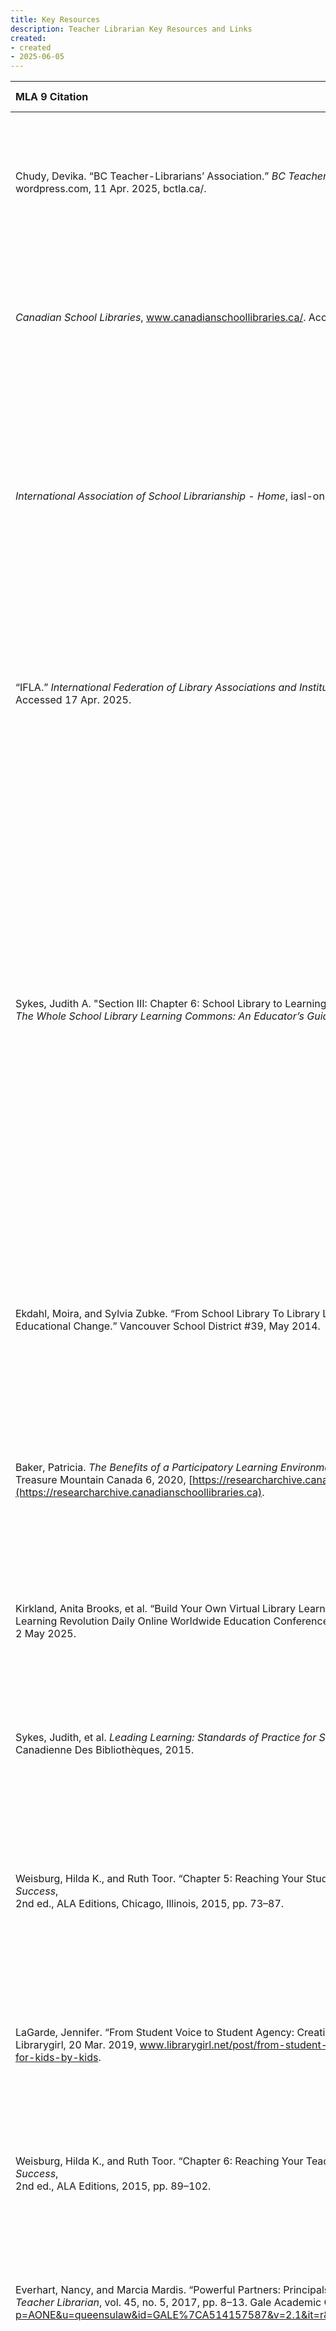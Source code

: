```yaml
---
title: Key Resources
description: Teacher Librarian Key Resources and Links
created: 
- created
- 2025-06-05
---
```



| MLA 9 Citation                                                                                                                                                                                                                                                                                                                                                     |                                                                                                            Link                                                                                                            | Brief Description                                                                                                                                                                                                                                                            | Goal/Mission/Value of resource/Association/Author                                                                                                                                                                                                                                                                                                                                                                                                                                                   | Pertinent Information                                                                                                                                                                                                                                                                                                                                             | Other resources                                                                                                                                                                                        |
|:------------------------------------------------------------------------------------------------------------------------------------------------------------------------------------------------------------------------------------------------------------------------------------------------------------------------------------------------------------------ |:--------------------------------------------------------------------------------------------------------------------------------------------------------------------------------------------------------------------------:|:---------------------------------------------------------------------------------------------------------------------------------------------------------------------------------------------------------------------------------------------------------------------------- |:--------------------------------------------------------------------------------------------------------------------------------------------------------------------------------------------------------------------------------------------------------------------------------------------------------------------------------------------------------------------------------------------------------------------------------------------------------------------------------------------------- |:----------------------------------------------------------------------------------------------------------------------------------------------------------------------------------------------------------------------------------------------------------------------------------------------------------------------------------------------------------------- |:------------------------------------------------------------------------------------------------------------------------------------------------------------------------------------------------------ |
| Chudy, Devika. “BC Teacher-Librarians’ Association.” _BC Teacher-Librarians’ Association_, <br> wordpress.com, 11 Apr. 2025, bctla.ca/.                                                                                                                                                                                                                            |                                                                                                 [Link](https://bctla.ca/)                                                                                                  | BC teacher librarian association website. It has description of services provided and conference/prod opportunities as well as a list of <br> publications.                                                                                                                  | The BCTLA provides support and advocacy for TLs in the province.                                                                                                                                                                                                                                                                                                                                                                                                                                    | Includes the Points of Inquiry framework, advocacy tools, and TL role clarity documents for BC.                                                                                                                                                                                                                                                                   | Points of Inquiry, TL Advocacy Toolkit                                                                                                                                                                 |
| _Canadian School Libraries_, www.canadianschoollibraries.ca/. Accessed 17 Apr. 2025.                                                                                                                                                                                                                                                                               |                                                                                      [Link](https://www.canadianschoollibraries.ca/)                                                                                       | Canadian School Libraries website. Charitable org for professional research and resources for Canadian teacher librarians                                                                                                                                                    | schoolwide improvement through: diversity in commons, inclusive practice, collaboration. Promote national standards and innovative practices in Canadian school libraries.                                                                                                                                                                                                                                                                                                                          | Hosts the Leading Learning framework and other national-level research on LLCs in Canada.                                                                                                                                                                                                                                                                         | Leading Learning Framework, CSL Journal                                                                                                                                                                |
| _International Association of School Librarianship - Home_, iasl-online.org/. Accessed 17 Apr. 2025.                                                                                                                                                                                                                                                               |                                                                                              [Link](https://iasl-online.org/)                                                                                              | An international network and resource hub for school librarians. Offers publications, research, and professional development opportunities.                                                                                                                                  | Foster international collaboration and research in school librarianship.  <br>"The mission of the Association is to provide an international forum for people interested in promoting effective school library programs as viable instruments in the educational process. IASL also provides guidance and advice for the development of school library programs and the school library profession. IASL works in cooperation with other professional associations and agencies."                    | Connects TLs globally with a focus on school libraries as transformative learning environments.                                                                                                                                                                                                                                                                   | IASL publications and research archive                                                                                                                                                                 |
| “IFLA.” _International Federation of Library Associations and Institutions_, www.ifla.org/. <br> Accessed 17 Apr. 2025.                                                                                                                                                                                                                                            |                                                                                               [Link](https://www.ifla.org/)                                                                                                | International standards for school libraries focusing on equitable access, professional staffing, and integration of information literacy into curriculum.                                                                                                                   | Provide global guidelines for equitable and effective school library programs.  <br>"Our work is designed to lead to a situation where libraries, their workforce and their associations globally have the capability, contacts, confidence and resilience to realise their potential to drive inclusive, rights-based sustainable development in a fast-evolving world." ]                                                                                                                         | Provides international school library standards and supports information literacy globally.                                                                                                                                                                                                                                                                       | IFLA School Library Guidelines                                                                                                                                                                         |
| Sykes, Judith A. "Section III: Chapter 6: School Library to Learning Commons Literature and Research." <br> _The Whole School Library Learning Commons: An Educator’s Guide_. Libraries Unlimited, 2016.                                                                                                                                                           |                                                     [[Resources/The_Whole_School_Library_Learning_Commons_An_Educa..._----_(Chapter_6_School_Library_to_Learning_Co.pdf|Link]]                                                      | This is a book of which we read chapter 6 in section III regarding a comparison between the traditional library model to te library learning commons model                                                                                                                   | Mentoring for implementation and sustainability  <br>-- Selected mentoring resources with strategies  <br>-- Mentoring case studies  <br>-- Authentic accountability, standards and policies  <br>-- Selected accountability resources with strategies  <br>-- School library to learning commons literature and research  <br>-- Selected learning commons literature and research with strategies  <br>-- Engaging community  <br>-- Selected resources with strategies for community engagement. | Provides a comprehensive literature review and synthesis of research supporting the shift from traditional school libraries to the Learning Commons model. Highlights best practices, case studies, and educational theory driving this transformation.                                                                                                           | Research summaries, theoretical foundations of the LLC, evidence-based strategies for implementation                                                                                                   |
| Ekdahl, Moira, and Sylvia Zubke. “From School Library To Library Learning Commons: A Pro-Active Model For <br> Educational Change.” Vancouver School District #39, May 2014.                                                                                                                                                                                       |                                                                              [[3 from-school-library-to-library-learning-commons.pdf\|Link]]                                                                               | Pamphlet that outlines how some BC school libraries (SD39) have transitioned into LLCs, connecting local practices with broader educational shifts.                                                                                                                          | Encourage school libraries to evolve into LLCs that support modern pedagogy. To show the reader that it can be done, what to concentrate on to make the transition and some examples                                                                                                                                                                                                                                                                                                                | Discusses the transformation from traditional school libraries to Library Learning Commons in BC.                                                                                                                                                                                                                                                                 | BC curriculum alignment, inquiry-based learning                                                                                                                                                        |
| Baker, Patricia. _The Benefits of a Participatory Learning Environment in the School Learning Commons_. <br> Treasure Mountain Canada 6, 2020, [https://researcharchive.canadianschoollibraries.ca](https://researcharchive.canadianschoollibraries.ca).                                                                                                           |                                                                                              [[3 TMC6_2020_Baker.pdf\|Link]]                                                                                               | A presentation from Treasure Mountain Canada that showcases real-world examples of participatory learning in LLCs, emphasizing student ownership and collaboration.                                                                                                          | Promote participatory learning and student engagement in Canadian libraries.  <br>Argument for the creation of LLC with collaboration, critical thinking, flexibility, expectations, skills and implementations examples as headers.                                                                                                                                                                                                                                                                | Outlines the benefits of participatory learning environments in school libraries, emphasizing student agency.                                                                                                                                                                                                                                                     | Treasure Mountain Canada research                                                                                                                                                                      |
| Kirkland, Anita Brooks, et al. “Build Your Own Virtual Library Learning Commons.” _By the Brooks Anita Brooks Kirkland_, <br> Learning Revolution Daily Online Worldwide Education Conference, www.bythebrooks.ca/build-your-own-vllc/. Accessed 2 May 2025.                                                                                                       |                                                                                  [Link](https://www.bythebrooks.ca/build-your-own-vllc/)                                                                                   | Webinar about building VLLC. Includes  templates, slide decks, and digital strategies for building a Virtual Learning Commons.                                                                                                                                               | Designed to help guide TLs to designing VLLC                                                                                                                                                                                                                                                                                                                                                                                                                                                        | Provides templates and exemplars for building Virtual Learning Commons using digital tools.                                                                                                                                                                                                                                                                       | Canva, Google Sites, Bitmoji LLCs                                                                                                                                                                      |
| Sykes, Judith, et al. _Leading Learning: Standards of Practice for School Library Learning Commons in Canada_. Association Canadienne Des Bibliothèques, 2015.                                                                                                                                                                                                     |                                                                        [Link](https://llsop.canadianschoollibraries.ca/leading-learning-framework/)                                                                        | A journal article summarizing research supporting the transition to LLCs, providing evidence and models for program development.                                                                                                                                             | Provides standards, themes and growth indicators for school library learning commons.                                                                                                                                                                                                                                                                                                                                                                                                               | Foundational document outlining standards of practice for LLCs in Canada; used widely for planning and assessment.                                                                                                                                                                                                                                                | CSL Planning Tools, Framework Overview                                                                                                                                                                 |
| Weisburg, Hilda K., and Ruth Toor. “Chapter 5: Reaching Your Students.” _New on the Job: A School Librarian’s Guide to Success_, <br> 2nd ed., ALA Editions, Chicago, Illinois, 2015, pp. 73–87.                                                                                                                                                                   |                                                                       [[HildaKWeisburgR_2015_Chapter5ReachingYourS_NewOnTheJobASchoolLib.pdf\|Link]]                                                                       | A chapter focusing on building student relationships, visibility, and library engagement through consistent, respectful, and proactive presence of the TL.                                                                                                                   | Help TLs build trust and presence with students through meaningful engagement.                                                                                                                                                                                                                                                                                                                                                                                                                      | Focuses on building meaningful relationships with students and establishing presence and trust.                                                                                                                                                                                                                                                                   | Weisburg & Toor's TL Success Strategies                                                                                                                                                                |
| LaGarde, Jennifer. “From Student Voice to Student Agency: Creating Library Spaces for Kids by Kids.” _Librarygirl_, <br> Librarygirl, 20 Mar. 2019, www.librarygirl.net/post/from-student-voice-to-student-agency-creating-library-spaces-for-kids-by-kids.                                                                                                        |                                                                 [Link](https://www.easybib.com/project/style/mla?id=57d7db2c-8afe-4c5c-a5ae-1419f4cdc648)                                                                  | Tools and frameworks that differentiate student voice (input) from student agency (ownership and action), offering strategies for meaningful engagement.                                                                                                                     | Empower students through voice and agency in their own learning process.                                                                                                                                                                                                                                                                                                                                                                                                                            | Distinguishes between student voice and student agency, encouraging TLs to design participatory opportunities.                                                                                                                                                                                                                                                    | TheLibraryVoice.com, LaGarde's blog                                                                                                                                                                    |
| Weisburg, Hilda K., and Ruth Toor. “Chapter 6: Reaching Your Teachers.” _New on the Job: A School Librarian’s Guide to Success_, <br> 2nd ed., ALA Editions, 2015, pp. 89–102.                                                                                                                                                                                     |                                                                       [[HildaKWeisburgR_2015_Chapter6ReachingYourT_NewOnTheJobASchoolLib.pdf\|Link]]                                                                       | This chapter emphasizes collaboration, co-teaching, and alignment of the library with curriculum and teacher goals.                                                                                                                                                          | Encourage collaborative teaching to improve learning outcomes and resource use.                                                                                                                                                                                                                                                                                                                                                                                                                     | Highlights collaboration and co-teaching with classroom teachers to support student learning.                                                                                                                                                                                                                                                                     | Practical strategies from Weisburg & Toor                                                                                                                                                              |
| Everhart, Nancy, and Marcia Mardis. “Powerful Partners: Principals and Librarians Working for Student Success.” <br> _Teacher Librarian_, vol. 45, no. 5, 2017, pp. 8–13. Gale Academic OneFile, https://go-gale-com.proxy.queensu.ca/ps/i.do?p=AONE&u=queensulaw&id=GALE%7CA514157587&v=2.1&it=r&aty=ip.                                                          | [Link](https://go-gale-com.proxy.queensu.ca/ps/i.do?p=AONE&u=queensulaw&id=GALE%7CA514157587&v=2.1&it=r&aty=ip](https://go-gale-com.proxy.queensu.ca/ps/i.do?p=AONE&u=queensulaw&id=GALE%7CA514157587&v=2.1&it=r&aty=ip).) | Research on how principals and teacher-librarians can collaborate effectively to enhance student achievement and library program sustainability.                                                                                                                             | Promote TL–principal collaboration as a driver of school success.                                                                                                                                                                                                                                                                                                                                                                                                                                   | Explores how principals and TLs can be powerful instructional partners in student achievement.                                                                                                                                                                                                                                                                    | AASL School Leadership Connections                                                                                                                                                                     |
| American Association of School Librarians (AASL). _Learning Leaders: The Role of the School Librarian in Effective School Leadership Teams_, 2021, <br> https://www.ala.org/sites/default/files/aasl/content/aaslissues/advocacy/AASL_LearningLeaders_Admin_V2_FINAL_R2.pdf.                                                                                       |                                                                                    [[AASL_LearningLeaders_Admin_V2_FINAL_R2.pdf\|Link]]                                                                                    | A report outlining the leadership role of school librarians within instructional teams and their impact on student learning environments. Guides and toolkits supporting inclusive practices, equitable access to resources, and culturally responsive library programming.  | Position TLs as leaders in school transformation and learning culture.                                                                                                                                                                                                                                                                                                                                                                                                                              | Describes the evolving role of school librarians as learning leaders and advocates in school communities.                                                                                                                                                                                                                                                         | AASL Learning Leaders Toolkit                                                                                                                                                                          |
| Loertscher, David V., and Anita Brooks Kirkland. “Strong Leadership Builds Libraries: The Vital Role of Administrators in the School Library Learning Commons.” _Canadian School Libraries Journal_, 2020, https://journal.canadianschoollibraries.ca/strong-leadership-builds-libraries-the-vital-role-of-administrators-in-the-school-library-learning-commons/. |                               [Link](https://journal.canadianschoollibraries.ca/strong-leadership-builds-libraries-the-vital-role-of-administrators-in-the-school-library-learning-commons/)                               | Theoretical and practical description of the Library Learning Commons model, with emphasis on flexible space, inquiry, and digital engagement.                                                                                                                               | Define the learning commons model and promote equitable access to learning.                                                                                                                                                                                                                                                                                                                                                                                                                         | Outlines the pedagogical and design features of the LLC model as defined by Loertscher and Kirkland.                                                                                                                                                                                                                                                              | Learning Commons Implementation Tools                                                                                                                                                                  |
| Beaudry, Richard. “BC Teacher-Librarians: Looking Back and Moving Forward.” _Canadian School Libraries Journal_, wordpress.com, <br> 10 May 2017, journal.canadianschoollibraries.ca/bc-teacher-librarians/.                                                                                                                                                       |                                                                         [Link](https://journal.canadianschoollibraries.ca/bc-teacher-librarians/)                                                                          | Timeline of the evolution of teacher-librarian roles in BC and the impact of educational policy, advocacy, and staffing models.                                                                                                                                              | Highlight the historical context and policy impact on BC TLs.                                                                                                                                                                                                                                                                                                                                                                                                                                       | Provides a historical overview of BC teacher-librarians and the impact of policy on their roles.                                                                                                                                                                                                                                                                  | BC Teacher-Librarians Association archives                                                                                                                                                             |
| Weisburg, Hilda K., and Ruth Toor. “Chapter 8: Advocacy and You.” _New on the Job : A School Librarian’s Guide to Success_, <br> 2nd ed., ALA Editions, Chicago, Illinois, 2015, pp. 125–143.                                                                                                                                                                      |                                                                       [[HildaKWeisburgR_2015_Chapter8AdvocacyAndYo_NewOnTheJobASchoolLib.pdf\|Link]]                                                                       | Offers strategies for everyday advocacy, relationship-building, and communication to increase visibility and secure support for TL programs.                                                                                                                                 | Help TLs effectively advocate for their roles and library programs.                                                                                                                                                                                                                                                                                                                                                                                                                                 | Chapter focusing on advocacy strategies TLs can use to communicate their value and build support.                                                                                                                                                                                                                                                                 | Templates for newsletters, data storytelling tips                                                                                                                                                      |
| McClintock Miller, Shannon. "Transparent Advocacy & Good Intentions (with Kelsye Baudoin)." *Leading From the Library*, <br>  Season 9, Future Ready Podcast, 3 May 2022, https://leading-through-the-library.simplecast.com/episodes/transparent-advocacy-good-intentions-with-kelsye-baudoin-ngE1R12C?. Accessed 12 May 2025.                                    |                                      [Link](https://leading-through-the-library.simplecast.com/episodes/transparent-advocacy-good-intentions-with-kelsye-baudoin-ngE1R12C?share=true)                                      | A podcast episode focused on intentional, student-centered advocacy and effective communication for TLs navigating misconceptions.                                                                                                                                           | Guide TLs in using transparent and intentional storytelling for advocacy.                                                                                                                                                                                                                                                                                                                                                                                                                           | Podcast episode on transparent and intentional advocacy for TLs, including storytelling and framing techniques.                                                                                                                                                                                                                                                   | AASL podcast series, Canva infographic examples                                                                                                                                                        |
| Carroll, Kathy. "Our Ongoing Commitment to Equity, Diversity, and Inclusion." Knowledge Quest, vol. 49, no. 4, <br> Mar.-Apr. 2021, pp. 6+. Gale Academic OneFile, link.gale.com/apps/doc/A656302982/AONE?u=queensulaw&sid=bookmark-AONE&xid=2b54a157. Accessed 29 May 2025.                                                                                       |                                                                                        [[Our_Ongoing_Commitment_to_Equi.PDF\|Link]]                                                                                        | Guides and toolkits supporting inclusive practices, equitable access to resources, and culturally responsive library programming.                                                                                                                                            | Promote equity, access, and inclusion within school library environments.                                                                                                                                                                                                                                                                                                                                                                                                                           | Outlines the importance of equity in school libraries and strategies to address systemic barriers.                                                                                                                                                                                                                                                                | AASL equity framework, inclusive practices                                                                                                                                                             |
| Association of College and Research Libraries. _Roles and Strengths of Teaching Librarians_. American Library Association, <br> 2017, https://www.ala.org/acrl/standards/teachinglibrarians.                                                                                                                                                                       |                                                                               [Link](https://www.ala.org/acrl/standards/teachinglibrarians)                                                                                | Defines seven key roles that teaching librarians may take on in higher education.                                                                                                                                                                                            | To recognize and empower teaching librarians as instructional leaders and collaborators in student learning.                                                                                                                                                                                                                                                                                                                                                                                        | Supports reflective practice, curriculum integration, and instructional leadership through a strengths-based lens.                                                                                                                                                                                                                                                | Framework for Information Literacy for Higher Education, ACRL Proficiencies, ACRL Standards Toolkit.                                                                                                   |
| American Association of School Librarians. _School Librarian Competencies Based on the PSEL Standards_. American Library Association, Jan. 2017, https://www.ala.org/aasl/sites/ala.org.aasl/files/content/standards/PSEL_Competencies_AASL_2018.pdf.                                                                                                              |                                                                               [[COMPLETE_SchoolLibrarian-PSELCompetenciesJan2017.pdf\|Link]]                                                                               | This document outlines how school librarians can align their leadership practices with the **Professional Standards for Educational Leaders (PSEL)**. It breaks down competencies across ten domains, ranging from instructional leadership to ethics and school operations. | The AASL advocates for school librarians as instructional leaders and change agents in school communities. These competencies position TLs not just as supporters, but as **strategic leaders**.                                                                                                                                                                                                                                                                                                    | - Encourages librarians to play an active role in **school governance and staffing decisions**.<br>    <br>- Frames advocacy not just as promotion, but as **strategic leadership aligned with school goals**.<br>    <br>- Provides a clear framework to **self-assess and grow leadership capacity**                                                            | - _National School Library Standards for Learners, School Librarians, and School Libraries_<br>    <br>- _Learning Leaders Toolkit_<br>    <br>- Advocacy brochures and webinars on leadership in LLCs |
| McKenzie, Jennifer. “Innovate, Collaborate, and Explore.” _Future Ready Librarians Podcast_, season 3, episode 5, <br> hosted by Shannon McClintock Miller, Future Ready Schools, 2023. Transcript provided by user.                                                                                                                                               |                                                            [Link](https://leading-through-the-library.simplecast.com/episodes/innovate-collaborate-and-explore)                                                            | In this episode, Jennifer McKenzie, a Canadian teacher-librarian, shares practical strategies for transforming a school library into a hub of collaboration, inquiry, and student-led learning.                                                                              | Future Ready Schools and its librarian branch aim to **empower librarians as instructional leaders** who embrace digital learning, data, equity, and collaboration. Jennifer promotes visibility, cross-curricular integration, and innovation through real-world projects.                                                                                                                                                                                                                         | - Jennifer McKenzie urges TLs to **document and share their impact** through stories, media, and data.<br>    <br>- She emphasizes the need for TLs to **redefine their roles visibly**, ensuring that staff and students understand what they do.<br>    <br>- She recommends rethinking the LLC space as a **launchpad for innovation**, not just a quiet zone. | - Future Ready Librarians Framework<br>    <br>- Leadership self-assessment tools<br>    <br>- Webinars and network events for professional growth                                                     |
